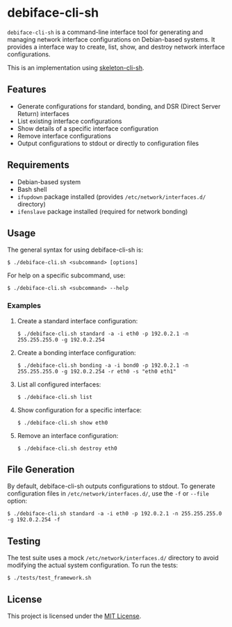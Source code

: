 # debiface-cli-sh

`debiface-cli-sh` is a command-line interface tool for generating and managing network interface configurations on Debian-based systems. It provides a interface way to create, list, show, and destroy network interface configurations.

This is an implementation using [skeleton-cli-sh](https://github.com/zinrai/skeleton-cli-sh).

## Features

- Generate configurations for standard, bonding, and DSR (Direct Server Return) interfaces
- List existing interface configurations
- Show details of a specific interface configuration
- Remove interface configurations
- Output configurations to stdout or directly to configuration files

## Requirements

- Debian-based system
- Bash shell
- `ifupdown` package installed (provides `/etc/network/interfaces.d/` directory)
- `ifenslave` package installed (required for network bonding)

## Usage

The general syntax for using debiface-cli-sh is:

```
$ ./debiface-cli.sh <subcommand> [options]
```

For help on a specific subcommand, use:

```
$ ./debiface-cli.sh <subcommand> --help
```

### Examples

1. Create a standard interface configuration:
   ```
   $ ./debiface-cli.sh standard -a -i eth0 -p 192.0.2.1 -n 255.255.255.0 -g 192.0.2.254
   ```

2. Create a bonding interface configuration:
   ```
   $ ./debiface-cli.sh bonding -a -i bond0 -p 192.0.2.1 -n 255.255.255.0 -g 192.0.2.254 -r eth0 -s "eth0 eth1"
   ```

3. List all configured interfaces:
   ```
   $ ./debiface-cli.sh list
   ```

4. Show configuration for a specific interface:
   ```
   $ ./debiface-cli.sh show eth0
   ```

5. Remove an interface configuration:
   ```
   $ ./debiface-cli.sh destroy eth0
   ```

## File Generation

By default, debiface-cli-sh outputs configurations to stdout. To generate configuration files in `/etc/network/interfaces.d/`, use the `-f` or `--file` option:

```
$ ./debiface-cli.sh standard -a -i eth0 -p 192.0.2.1 -n 255.255.255.0 -g 192.0.2.254 -f
```

## Testing

The test suite uses a mock `/etc/network/interfaces.d/` directory to avoid modifying the actual system configuration. To run the tests:

```
$ ./tests/test_framework.sh
```

## License

This project is licensed under the [MIT License](./LICENSE).
